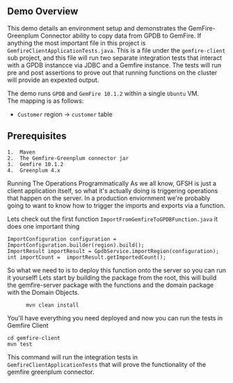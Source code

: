 ## Demo Overview

This demo details an environment setup and demonstrates the
GemFire-Greenplum Connector ability to copy data from GPDB to GemFire.  If anything the most important file in this project is `GemfireClientApplicationTests.java`.  This is a file under the `gemfire-client` sub project, and this file will run two separate integration tests that interact with a GPDB instancce via JDBC and a Gemfire instance.  The tests will run pre and post assertions to prove out that running functions on the cluster will provide an expexted output.  

The demo runs `GPDB` and `GemFire 10.1.2` within a single `Ubuntu` VM.  
The mapping is as follows:

* `Customer` region -> `customer` table

## Prerequisites

	1.	Maven
	2.	The Gemfire-Greenplum connector jar
	3.	Gemfire 10.1.2
	4.	Greenplum 4.x


Running The Operations Programmatically
As we all know, GFSH is just a client application itself, so what it's actually doing is triggering operations that happen on the server.  In a production enviornment we're probably going to want to know how to trigger the imports and exports via a function.

Lets check out the first function `ImportFromGemfireToGPDBFunction.java` it does one important thing
```
ImportConfiguration configuration = ImportConfiguration.builder(region).build();
ImportResult importResult = GpdbService.importRegion(configuration);
int importCount =  importResult.getImportedCount();
```

So what we need to is to deploy this function onto the server so you can run it yourself!  Lets start by building the package from the root, this will build the gemfire-server package with the functions and the domain package with the Domain Objects.
```
      mvn clean install
```

You'll have everything you need deployed and now you can run the tests in Gemfire Client
   ```
   cd gemfire-client
   mvn test
   ```
This command will run the integration tests in `GemfireClientApplicationTests` that will prove the functionality of the gemfire greenplum connector.  
